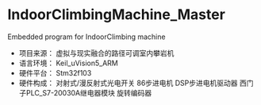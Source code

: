 # IndoorClimbingMachine_Master
Embedded program for IndoorClimbing machine
- 项目来源： 虚拟与现实融合的路径可调室内攀岩机
- 语言环境： Keil_uVision5_ARM
- 硬件平台： Stm32f103
- 硬件构成： 对射式/漫反射式光电开关 86步进电机 DSP步进电机驱动器 西门子PLC_S7-20030A继电器模块 旋转编码器

